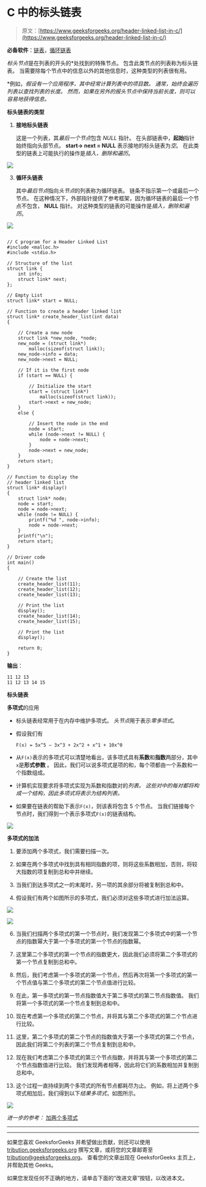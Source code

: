 # C 中的标头链表

> 原文：[https://www.geeksforgeeks.org/header-linked-list-in-c/](https://www.geeksforgeeks.org/header-linked-list-in-c/) 

**必备软件**：[链表](https://www.geeksforgeeks.org/data-structures/linked-list/)，[循环链表](https://www.geeksforgeeks.org/circular-linked-list/)

*标头节点*是在列表的开头的*处找到的特殊节点。 包含此类节点的列表称为标头链表。 当需要除每个节点中的信息以外的其他信息时，这种类型的列表很有用。

*例如，*假设有一个应用程序，其中经常计算列表中的项目数。 通常，始终会遍历列表以查找列表的长度。 然而，如果在另外的报头节点中保持当前长度，则可以容易地获得信息。*

**标头链表的类型**

1.  **接地标头链表**

    这是一个列表，其*最后一个节点*包含 *NULL* 指针。 在头部链表中，**起始**指针始终指向头部节点。 **start-> next = NULL** 表示接地的标头链表为*空*。 在此类型的链表上可能执行的操作是*插入，删除和遍历*。

![](img/24e31bebcccbe575776f0ff58d838ce7.png)

3.  **循环头链表**

    其中*最后节点*指向*头节点*的列表称为循环链表。 链条不指示第一个或最后一个节点。 在这种情况下，外部指针提供了参考框架，因为循环链表的最后一个节点不包含， **NULL** 指针。 对这种类型的链表的可能操作是*插入，删除和遍历*。

![](img/25c2c24ce305270bac800132b5041586.png)

```

// C program for a Header Linked List 
#include <malloc.h> 
#include <stdio.h> 

// Structure of the list 
struct link { 
    int info; 
    struct link* next; 
}; 

// Empty List 
struct link* start = NULL; 

// Function to create a header linked list 
struct link* create_header_list(int data) 
{ 

    // Create a new node 
    struct link *new_node, *node; 
    new_node = (struct link*) 
        malloc(sizeof(struct link)); 
    new_node->info = data; 
    new_node->next = NULL; 

    // If it is the first node 
    if (start == NULL) { 

        // Initialize the start 
        start = (struct link*) 
            malloc(sizeof(struct link)); 
        start->next = new_node; 
    } 
    else { 

        // Insert the node in the end 
        node = start; 
        while (node->next != NULL) { 
            node = node->next; 
        } 
        node->next = new_node; 
    } 
    return start; 
} 

// Function to display the 
// header linked list 
struct link* display() 
{ 
    struct link* node; 
    node = start; 
    node = node->next; 
    while (node != NULL) { 
        printf("%d ", node->info); 
        node = node->next; 
    } 
    printf("\n"); 
    return start; 
} 

// Driver code 
int main() 
{ 

    // Create the list 
    create_header_list(11); 
    create_header_list(12); 
    create_header_list(13); 

    // Print the list 
    display(); 
    create_header_list(14); 
    create_header_list(15); 

    // Print the list 
    display(); 

    return 0; 
} 

```

**输出**：

```
11 12 13 
11 12 13 14 15

```

**标头链表**

**多项式**的应用

*   标头链表经常用于在内存中维护多项式。 *头节点*用于表示*零多项式*。

*   假设我们有

    `F(x) = 5x^5 – 3x^3 + 2x^2 + x^1 + 10x^0`

*   从`F(x)`表示的多项式可以清楚地看出，该多项式具有**系数**和**指数**两部分，其中`x`是**形式参数** 。 因此，我们可以说多项式是项的和，每个项都由一个系数和一个指数组成。

*   计算机实现要求将多项式实现为系数和指数对的*列表。 这些对中的每对都将构成一个结构，因此多项式将表示为结构列表。*

*   如果要在链表的帮助下表示`F(x)`，则该表将包含 5 个节点。 当我们链接每个节点时，我们得到一个表示多项式`F(x)`的链表结构。

![](img/e63324fcab864282717639a4d2a00458.png)

**多项式的加法**

1.  要添加两个多项式，我们需要扫描一次。

2.  如果在两个多项式中找到具有相同指数的项，则将这些系数相加，否则，将较大指数的项复制到总和中并继续。

3.  当我们到达多项式之一的末尾时，另一项的其余部分将被复制到总和中。

4.  假设我们有两个如图所示的多项式，我们必须对这些多项式进行加法运算。

![](img/8d0f87aca766a644b07fea12992ed566.png)

![](img/207b6d3261eb864ff4ead09bdf8989fe.png)

6.  当我们扫描两个多项式的第一个节点时，我们发现第二个多项式中的第一个节点的指数幂大于第一个多项式的第一个节点的指数幂。

7.  这里第二个多项式的第一个节点的指数更大，因此我们必须将第二个多项式的第一个节点复制到总和中。

8.  然后，我们考虑第一个多项式的第一个节点，然后再次将第一个多项式的第一个节点值与第二个多项式的第二个节点值进行比较。

9.  在此，第一多项式的第一节点指数值大于第二多项式的第二节点指数值。 我们将第一个多项式的第一个节点复制到总和中。

10.  现在考虑第一个多项式的第二个节点，并将其与第二个多项式的第二个节点进行比较。

11.  这里，第二个多项式的第二个节点的指数值大于第一个多项式的第二个节点，因此我们将第二个列表的第二个节点复制到总和中。

12.  现在我们考虑第二个多项式的第三个节点指数，并将其与第一个多项式的第二个节点指数值进行比较。 我们发现两者相等，因此将它们的系数相加并复制到总和中。

13.  这个过程一直持续到两个多项式的所有节点都耗尽为止。 例如，将上述两个多项式相加后，我们得到以下*结果多项式*，如图所示。

![](img/b6260925da1cb58b919ac4aea352032e.png)

*进一步的参考：* [加两个多项式](https://www.geeksforgeeks.org/adding-two-polynomials-using-linked-list/)



* * *

* * *

如果您喜欢 GeeksforGeeks 并希望做出贡献，则还可以使用 [tribution.geeksforgeeks.org](https://contribute.geeksforgeeks.org/) 撰写文章，或将您的文章邮寄至 tribution@geeksforgeeks.org。 查看您的文章出现在 GeeksforGeeks 主页上，并帮助其他 Geeks。

如果您发现任何不正确的地方，请单击下面的“改进文章”按钮，以改进本文。
